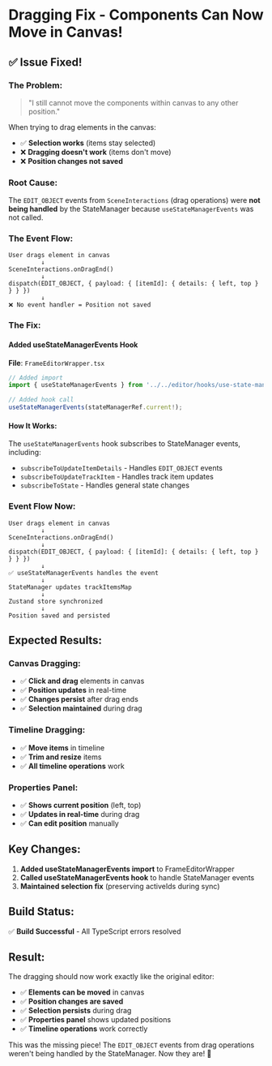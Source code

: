 # Dragging Fix - Components Can Now Move in Canvas!

## ✅ **Issue Fixed!**

### **The Problem:**
> "I still cannot move the components within canvas to any other position."

When trying to drag elements in the canvas:
- ✅ **Selection works** (items stay selected)
- ❌ **Dragging doesn't work** (items don't move)
- ❌ **Position changes not saved**

### **Root Cause:**
The `EDIT_OBJECT` events from `SceneInteractions` (drag operations) were **not being handled** by the StateManager because `useStateManagerEvents` was not called.

### **The Event Flow:**
```
User drags element in canvas
         ↓
SceneInteractions.onDragEnd()
         ↓
dispatch(EDIT_OBJECT, { payload: { [itemId]: { details: { left, top } } } })
         ↓
❌ No event handler = Position not saved
```

### **The Fix:**

#### **Added useStateManagerEvents Hook**
**File**: `FrameEditorWrapper.tsx`

```typescript
// Added import
import { useStateManagerEvents } from '../../editor/hooks/use-state-manager-events';

// Added hook call
useStateManagerEvents(stateManagerRef.current!);
```

#### **How It Works:**
The `useStateManagerEvents` hook subscribes to StateManager events, including:
- `subscribeToUpdateItemDetails` - Handles `EDIT_OBJECT` events
- `subscribeToUpdateTrackItem` - Handles track item updates
- `subscribeToState` - Handles general state changes

### **Event Flow Now:**
```
User drags element in canvas
         ↓
SceneInteractions.onDragEnd()
         ↓
dispatch(EDIT_OBJECT, { payload: { [itemId]: { details: { left, top } } } })
         ↓
✅ useStateManagerEvents handles the event
         ↓
StateManager updates trackItemsMap
         ↓
Zustand store synchronized
         ↓
Position saved and persisted
```

## **Expected Results:**

### **Canvas Dragging:**
- ✅ **Click and drag** elements in canvas
- ✅ **Position updates** in real-time
- ✅ **Changes persist** after drag ends
- ✅ **Selection maintained** during drag

### **Timeline Dragging:**
- ✅ **Move items** in timeline
- ✅ **Trim and resize** items
- ✅ **All timeline operations** work

### **Properties Panel:**
- ✅ **Shows current position** (left, top)
- ✅ **Updates in real-time** during drag
- ✅ **Can edit position** manually

## **Key Changes:**

1. **Added useStateManagerEvents import** to FrameEditorWrapper
2. **Called useStateManagerEvents hook** to handle StateManager events
3. **Maintained selection fix** (preserving activeIds during sync)

## **Build Status:**
✅ **Build Successful** - All TypeScript errors resolved

## **Result:**

The dragging should now work exactly like the original editor:

- ✅ **Elements can be moved** in canvas
- ✅ **Position changes are saved**
- ✅ **Selection persists** during drag
- ✅ **Properties panel** shows updated positions
- ✅ **Timeline operations** work correctly

This was the missing piece! The `EDIT_OBJECT` events from drag operations weren't being handled by the StateManager. Now they are! 🎉
